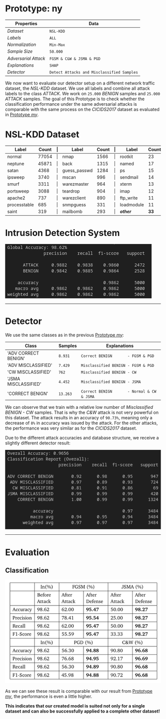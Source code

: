 # Prototype: ny

| Properties      | Data    |
|---------------|-----------|
| *Dataset* | `NSL-KDD` |
| *Labels* | `ALL` |
| *Normalization* | `Min-Max` |
| *Sample Size* | `50.000`|
| *Adversarial Attack* | `FGSM & C&W & JSMA & PGD` |
| *Explanations* | `SHAP` |
| *Detector* | `Detect Attacks and Misclassified Samples` |

We now want to evaluate our detector setup on a different network traffic dataset, the *NSL-KDD* dataset. We use all labels and combine all attack labels to the class *ATTACK*. We work on `25.000` *BENIGN* samples and `25.000` *ATTACK* samples. The goal of this Prototype is to check whether the classification performance under the same adversarial attacks is comparable with the same process on the *CICIDS2017* dataset as evaluated in [Prototype *my*](Prototype%20-%20my.md).

# NSL-KDD Dataset

| **Label**         | **Count**  | \| | **Label**         | **Count**  |\|| **Label**           | **Count**  |
|---------------|--------|---|---------------|--------|---|------------------|--------|
| normal        | 77054  |\|| nmap          | 1566   |\|| rootkit          | 23     |
| neptune       | 45871  |\|| back          | 1315   |\|| named            | 17     |
| satan         | 4368   |\|| guess_passwd  | 1284   |\|| ps               | 15     |
| ipsweep       | 3740   |\|| mscan         | 996    |\|| sendmail         | 14     |
| smurf         | 3311   |\|| warezmaster   | 964    |\|| xterm            | 13     |
| portsweep     | 3088   |\|| teardrop      | 904    |\|| imap             | 12     |
| apache2       | 737    |\|| warezclient   | 890    |\|| ftp_write        | 11     |
| processtable  | 685    |\|| snmpguess     | 331    |\|| loadmodule       | 11     |
| saint         | 319    |\|| mailbomb      | 293    |\|| ***other***        | **33** |



# Intrusion Detection System

![IDS Result](images/ny/ids_result.png)


---
# Detector

We use the same classes as in the previous [Prototype *my*](Prototype%20-%20my.md):

| **Class**               | **Samples** | **Explanations**                          |
|-------------------------|-------------|-------------------------------------------|
| 'ADV CORRECT BENIGN'    | `8.931`    | `Correct BENIGN       - FGSM & PGD      ` |
| 'ADV MISCLASSIFIED'     | `7.429`    | `Misclassified BENIGN - FGSM & PGD      ` |
| 'CW MISCLASSIFIED'      | `762`     | `Misclassified BENIGN - CW              ` |
| 'JSMA MISCLASSIFIED'    | `4.452`     | `Misclassified BENIGN - JSMA            ` |
| 'CORRECT BENIGN'        | `13.263`    | `Correct BENIGN       - Normal & CW & JSMA` |

We can observe that we train with a relative low number of *Misclassified BENIGN - CW* samples. That is why the *C&W* attack is not very powerful on this dataset. The attack results in an accuracy of `90.73%`, meaning only a decrease of `8%` in accuracy was issued by the attack. For the other attacks, the performance was very similar as for the *CICIDS2017* dataset.

Due to the different attack accuracies and database structure, we receive a slightly different detector result:

![Detector Result](images/ny/detector_result.png)


---
# Evaluation

## Classification


![Classification Results](images/ny/classification_result.png)

As we can see these result is comparable with our result from [Prototype *my*](Prototype%20-%20kappa.md), the performance is even a little higher.

**This indicates that our created model is suited not only for a single dataset and can also be successfully applied to a complete other dataset!**